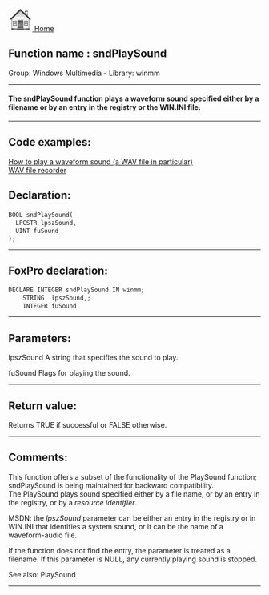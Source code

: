 [<img src="../../images/home.png"> Home ](https://github.com/VFPX/Win32API)  

## Function name : sndPlaySound
Group: Windows Multimedia - Library: winmm    
***  


#### The sndPlaySound function plays a waveform sound specified either by a filename or by an entry in the registry or the WIN.INI file. 
***  


## Code examples:
[How to play a waveform sound (a WAV file in particular)](../../samples/sample_251.md)  
[WAV file recorder](../../samples/sample_421.md)  

## Declaration:
```foxpro  
BOOL sndPlaySound(
  LPCSTR lpszSound,
  UINT fuSound
);  
```  
***  


## FoxPro declaration:
```foxpro  
DECLARE INTEGER sndPlaySound IN winmm;
	STRING  lpszSound,;
	INTEGER fuSound  
```  
***  


## Parameters:
lpszSound 
A string that specifies the sound to play. 

fuSound 
Flags for playing the sound.   
***  


## Return value:
Returns TRUE if successful or FALSE otherwise.  
***  


## Comments:
This function offers a subset of the functionality of the PlaySound function; sndPlaySound is being maintained for backward compatibility.   
The PlaySound plays sound specified either by a file name, or by an entry in the registry, or by a <Em>resource identifier</Em>.  
  
MSDN: the <Em>lpszSound</Em> parameter can be either an entry in the registry or in WIN.INI that identifies a system sound, or it can be the name of a waveform-audio file.   
  
If the function does not find the entry, the parameter is treated as a filename. If this parameter is NULL, any currently playing sound is stopped.   
  
See also: PlaySound   
  
***  

